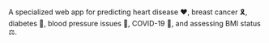 A specialized web app for predicting heart disease ❤️, breast cancer 🎗️, diabetes 🍬, blood pressure issues 💉, COVID-19 🦠, and assessing BMI status ⚖️.